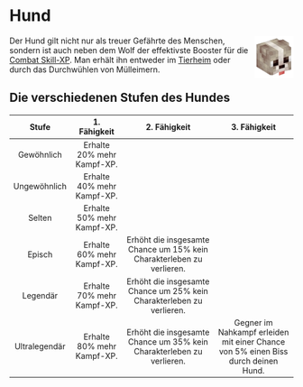 # Hund

<img align="right" width="70" eight="75" src="../../../assets/image/pets/Hund.png">

Der Hund gilt nicht nur als treuer Gefährte des Menschen, sondern ist auch neben dem Wolf der effektivste Booster für die [Combat Skill-XP](../../pages/skills/combat.md). Man erhält ihn entweder im [Tierheim](../../pages/gebäude/tierheim.md) oder durch das Durchwühlen von Mülleimern.

## Die verschiedenen Stufen des Hundes

| Stufe | 1. Fähigkeit | 2. Fähigkeit | 3. Fähigkeit |
|:-:|:-:|:-:|:-:|
| Gewöhnlich | Erhalte 20% mehr Kampf-XP. |
| Ungewöhnlich | Erhalte 40% mehr Kampf-XP. |
| Selten | Erhalte 50% mehr Kampf-XP. |
| Episch | Erhalte 60% mehr Kampf-XP. | Erhöht die insgesamte Chance um 15% kein Charakterleben zu verlieren. |
| Legendär | Erhalte 70% mehr Kampf-XP. | Erhöht die insgesamte Chance um 25% kein Charakterleben zu verlieren. |
| Ultralegendär | Erhalte 80% mehr Kampf-XP. | Erhöht die insgesamte Chance um 35% kein Charakterleben zu verlieren. | Gegner im Nahkampf erleiden mit einer Chance von 5% einen Biss durch deinen Hund. |
